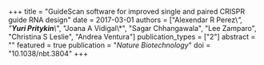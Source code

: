 +++
title = "GuideScan software for improved single and paired CRISPR guide RNA design"
date = 2017-03-01
authors = ["Alexendar R Perez\\*", "**Yuri Pritykin**\\*", "Joana A Vidigal\\*", "Sagar Chhangawala", "Lee Zamparo", "Christina S Leslie", "Andrea Ventura"]
publication_types = ["2"]
abstract = ""
featured = true
publication = "*Nature Biotechnology*"
doi = "10.1038/nbt.3804"
+++


